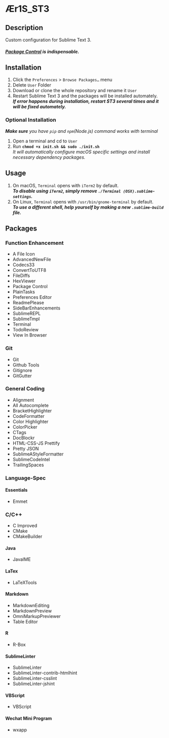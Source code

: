 # Ær1S_ST3
## Description
Custom configuration for Sublime Text 3.  
#### ***[Package Control](https://packagecontrol.io/installation) is indispensable.***

## Installation
1. Click the `Preferences` > `Browse Packages…` menu
2. Delete `User` Folder
3. Download or clone the whole repository and rename it `User`
4. Restart Sublime Text 3 and the packages will be installed automately.  
***If error happens during installation, restart ST3 several times and it will be fixed automately.***

### Optional Installation
***Make sure** you have `pip` and `npm`(Node.js) command works with terminal*  
  
1. Open a terminal and cd to `User`
2. Run **`chmod +x init.sh && sudo ./init.sh`**  
*It will automatically configure macOS specific settings and install necessary dependency packages.*

## Usage
1. On macOS, `Terminal` opens with `iTerm2` by default.  
***To disable using `iTerm2`, simply remove `./Terminal (OSX).sublime-settings`.***
2. On Linux, `Terminal` opens with `/usr/bin/gnome-terminal` by default.  
***To use a different shell, help yourself by making a new `.sublime-build` file.***

## Packages
### Function Enhancement
* A File Icon
* AdvancedNewFile
* Codecs33
* ConvertToUTF8
* FileDiffs
* HexViewer
* Package Control
* PlainTasks
* Preferences Editor
* ReadmePlease
* SideBarEnhancements
* SublimeREPL
* SublimeTmpl
* Terminal
* TodoReview
* View In Browser

### Git
* Git
* Github Tools
* Gitignore
* GitGutter

### General Coding
* Alignment
* All Autocomplete
* BracketHighlighter
* CodeFormatter
* Color Highlighter
* ColorPicker
* CTags
* DocBlockr
* HTML-CSS-JS Prettify
* Pretty JSON
* SublimeAStyleFormatter
* SublimeCodeIntel
* TrailingSpaces

### Language-Spec
#### Essentials
* Emmet

### C/C++
* C Improved
* CMake
* CMakeBuilder

#### Java
* JavaIME

#### LaTex
* LaTeXTools

#### Markdown
* MarkdownEditing
* MarkdownPreview
* OmniMarkupPreviewer
* Table Editor

#### R
* R-Box

#### SublimeLinter
* SublimeLinter
* SublimeLinter-contrib-htmlhint
* SublimeLinter-csslint
* SublimeLinter-jshint

#### VBScript
* VBScript

#### Wechat Mini Program
* wxapp

